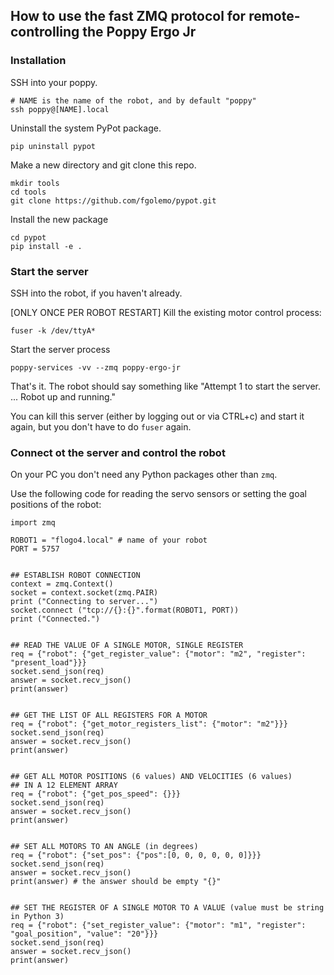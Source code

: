 ## How to use the fast ZMQ protocol for remote-controlling the Poppy Ergo Jr

### Installation

SSH into your poppy.

    # NAME is the name of the robot, and by default "poppy"
    ssh poppy@[NAME].local 

Uninstall the system PyPot package.

    pip uninstall pypot
    
Make a new directory and git clone this repo.

    mkdir tools
    cd tools
    git clone https://github.com/fgolemo/pypot.git
    
Install the new package

    cd pypot
    pip install -e .
    
### Start the server

SSH into the robot, if you haven't already.

\[ONLY ONCE PER ROBOT RESTART\] Kill the existing motor control process:

    fuser -k /dev/ttyA*
    
Start the server process

    poppy-services -vv --zmq poppy-ergo-jr
    
That's it. The robot should say something like "Attempt 1 to start the server. ... Robot up and running."

You can kill this server (either by logging out or via CTRL+c) and start it again, but you don't have to do `fuser` again.

### Connect ot the server and control the robot

On your PC you don't need any Python packages other than `zmq`.

Use the following code for reading the servo sensors or setting the goal positions of the robot:

    import zmq
    
    ROBOT1 = "flogo4.local" # name of your robot
    PORT = 5757


    ## ESTABLISH ROBOT CONNECTION    
    context = zmq.Context()
    socket = context.socket(zmq.PAIR)
    print ("Connecting to server...")
    socket.connect ("tcp://{}:{}".format(ROBOT1, PORT))
    print ("Connected.")
    
    
    ## READ THE VALUE OF A SINGLE MOTOR, SINGLE REGISTER
    req = {"robot": {"get_register_value": {"motor": "m2", "register": "present_load"}}}
    socket.send_json(req)
    answer = socket.recv_json()
    print(answer)
    
    
    ## GET THE LIST OF ALL REGISTERS FOR A MOTOR
    req = {"robot": {"get_motor_registers_list": {"motor": "m2"}}}
    socket.send_json(req)
    answer = socket.recv_json()
    print(answer)

    
    ## GET ALL MOTOR POSITIONS (6 values) AND VELOCITIES (6 values) 
    ## IN A 12 ELEMENT ARRAY    
    req = {"robot": {"get_pos_speed": {}}}
    socket.send_json(req)
    answer = socket.recv_json()
    print(answer)


    ## SET ALL MOTORS TO AN ANGLE (in degrees)
    req = {"robot": {"set_pos": {"pos":[0, 0, 0, 0, 0, 0]}}}
    socket.send_json(req)
    answer = socket.recv_json()
    print(answer) # the answer should be empty "{}"
    
    
    ## SET THE REGISTER OF A SINGLE MOTOR TO A VALUE (value must be string in Python 3)
    req = {"robot": {"set_register_value": {"motor": "m1", "register": "goal_position", "value": "20"}}}
    socket.send_json(req)
    answer = socket.recv_json()
    print(answer)

